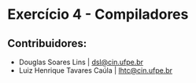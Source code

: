 # Exercício 4 - Compiladores

## Contribuidores:
- Douglas Soares Lins | dsl@cin.ufpe.br
- Luiz Henrique Tavares Caúla | lhtc@cin.ufpe.br
